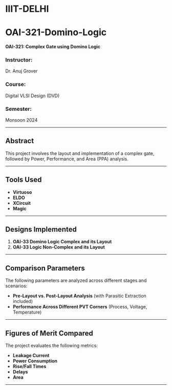 # **IIIT-DELHI**  
# **OAI-321-Domino-Logic**  
**OAI-321: Complex Gate using Domino Logic**  

### **Instructor:**  
Dr. Anuj Grover  

### **Course:**  
Digital VLSI Design (DVD)  

### **Semester:**  
Monsoon 2024  

---

## **Abstract**  
This project involves the layout and implementation of a complex gate, followed by Power, Performance, and Area (PPA) analysis.  

---

## **Tools Used**  
- **Virtuoso**  
- **ELDO**  
- **XCircuit**  
- **Magic**  

---

## **Designs Implemented**  
1. **OAI-33 Domino Logic Complex and its Layout**  
2. **OAI-33 Logic Non-Complex and its Layout**  

---

## **Comparison Parameters**  
The following parameters are analyzed across different stages and scenarios:  
- **Pre-Layout vs. Post-Layout Analysis** (with Parasitic Extraction included)  
- **Performance Across Different PVT Corners** (Process, Voltage, Temperature)  

---

## **Figures of Merit Compared**  
The project evaluates the following metrics:  
- **Leakage Current**  
- **Power Consumption**  
- **Rise/Fall Times**  
- **Delays**  
- **Area**  

--- 
